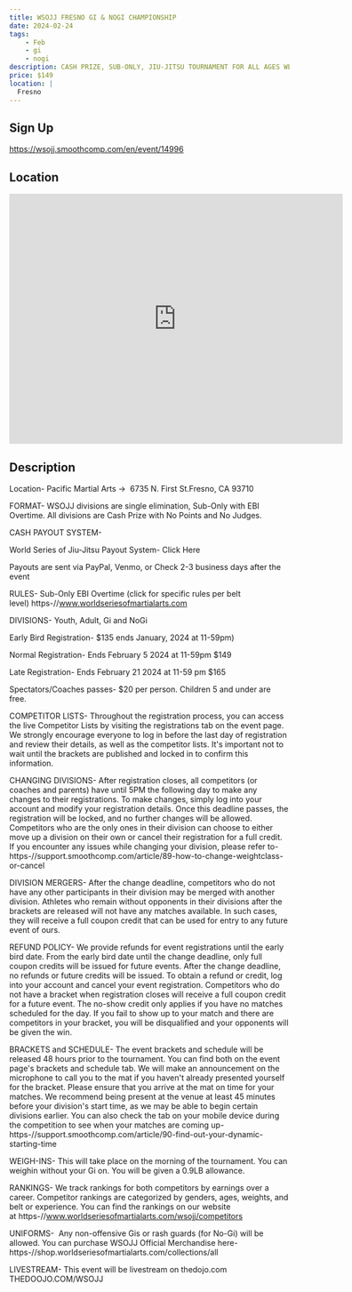 ```yaml
---
title: WSOJJ FRESNO GI & NOGI CHAMPIONSHIP
date: 2024-02-24
tags:
    - Feb
    - gi 
    - nogi 
description: CASH PRIZE, SUB-ONLY, JIU-JITSU TOURNAMENT FOR ALL AGES WEIGHTS AND BELT LEVELS
price: $149
location: |
  Fresno
---
```

## Sign Up
https://wsojj.smoothcomp.com/en/event/14996

## Location
<iframe src="https://www.google.com/maps/embed?pb=!1m18!1m12!1m3!1d12345.6789!2d-119.7747226!3d36.8365286!2m3!1f0!2f0!3f0!3m2!1i1024!2i768!4f13.1!3m3!1m2!1s0x0%3A0x0!2z36.8365286!5e0!3m2!1sen!2sus!4v1234567890" width="600" height="450" style="border:0;" allowfullscreen="" loading="lazy"></iframe>

## Description
Location- Pacific Martial Arts -> 
6735 N. First St.Fresno, CA 93710


FORMAT- WSOJJ divisions are single elimination, Sub-Only with EBI Overtime. All divisions are Cash Prize with No Points and No Judges. 


CASH PAYOUT SYSTEM-



World Series of Jiu-Jitsu Payout System- Click Here


Payouts are sent via PayPal, Venmo, or Check 2-3 business days after the event



RULES- Sub-Only EBI Overtime (click for specific rules per belt level) https-//www.worldseriesofmartialarts.com


DIVISIONS- Youth, Adult, Gi and NoGi


Early Bird Registration- $135 ends January, 2024 at 11-59pm)


Normal Registration- Ends February 5 2024 at 11-59pm $149


Late Registration- Ends February 21 2024 at 11-59 pm $165


Spectators/Coaches passes- $20 per person. Children 5 and under are free. 


COMPETITOR LISTS- Throughout the registration process, you can access the live Competitor Lists by visiting the registrations tab on the event page. We strongly encourage everyone to log in before the last day of registration and review their details, as well as the competitor lists. It's important not to wait until the brackets are published and locked in to confirm this information.


CHANGING DIVISIONS- After registration closes, all competitors (or coaches and parents) have until 5PM the following day to make any changes to their registrations. To make changes, simply log into your account and modify your registration details. Once this deadline passes, the registration will be locked, and no further changes will be allowed. Competitors who are the only ones in their division can choose to either move up a division on their own or cancel their registration for a full credit. If you encounter any issues while changing your division, please refer to- https-//support.smoothcomp.com/article/89-how-to-change-weightclass-or-cancel


DIVISION MERGERS- After the change deadline, competitors who do not have any other participants in their division may be merged with another division. Athletes who remain without opponents in their divisions after the brackets are released will not have any matches available. In such cases, they will receive a full coupon credit that can be used for entry to any future event of ours.


REFUND POLICY- We provide refunds for event registrations until the early bird date. From the early bird date until the change deadline, only full coupon credits will be issued for future events. After the change deadline, no refunds or future credits will be issued. To obtain a refund or credit, log into your account and cancel your event registration. Competitors who do not have a bracket when registration closes will receive a full coupon credit for a future event. The no-show credit only applies if you have no matches scheduled for the day. If you fail to show up to your match and there are competitors in your bracket, you will be disqualified and your opponents will be given the win.


BRACKETS and SCHEDULE- The event brackets and schedule will be released 48 hours prior to the tournament. You can find both on the event page's brackets and schedule tab. We will make an announcement on the microphone to call you to the mat if you haven't already presented yourself for the bracket. Please ensure that you arrive at the mat on time for your matches. We recommend being present at the venue at least 45 minutes before your division's start time, as we may be able to begin certain divisions earlier. You can also check the tab on your mobile device during the competition to see when your matches are coming up- https-//support.smoothcomp.com/article/90-find-out-your-dynamic-starting-time


WEIGH-INS- This will take place on the morning of the tournament. You can weighin without your Gi on. You will be given a 0.9LB allowance. 


RANKINGS- We track rankings for both competitors by earnings over a career. Competitor rankings are categorized by genders, ages, weights, and belt or experience. You can find the rankings on our website at https-//www.worldseriesofmartialarts.com/wsojj/competitors


UNIFORMS-  Any non-offensive Gis or rash guards (for No-Gi) will be allowed. You can purchase WSOJJ Official Merchandise here- https-//shop.worldseriesofmartialarts.com/collections/all


LIVESTREAM- This event will be livestream on thedojo.com THEDOOJO.COM/WSOJJ